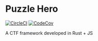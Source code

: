 # Puzzle Hero

[![CircleCI](https://img.shields.io/circleci/project/github/lancelafontaine/puzzle-hero.svg)](https://circleci.com/gh/lancelafontaine/puzzle-hero/tree/master) [![CodeCov](https://img.shields.io/codecov/c/github/lancelafontaine/puzzle-hero.svg)](https://codecov.io/gh/lancelafontaine/puzzle-hero)

A CTF framework developed in Rust + JS
